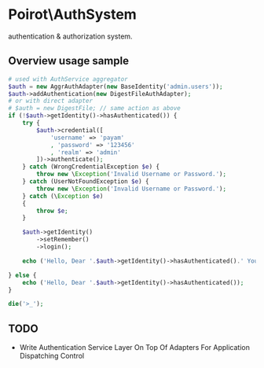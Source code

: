 # Poirot\AuthSystem

authentication & authorization system.

## Overview usage sample

```php
# used with AuthService aggregator
$auth = new AggrAuthAdapter(new BaseIdentity('admin.users'));
$auth->addAuthentication(new DigestFileAuthAdapter);
# or with direct adapter
# $auth = new DigestFile; // same action as above
if (!$auth->getIdentity()->hasAuthenticated()) {
    try {
        $auth->credential([
            'username' => 'payam'
            , 'password' => '123456'
            , 'realm' => 'admin'
        ])->authenticate();
    } catch (WrongCredentialException $e) {
        throw new \Exception('Invalid Username or Password.');
    } catch (UserNotFoundException $e) {
        throw new \Exception('Invalid Username or Password.');
    } catch (\Exception $e)
    {
        throw $e;
    }

    $auth->getIdentity()
        ->setRemember()
        ->login();

    echo ('Hello, Dear '.$auth->getIdentity()->hasAuthenticated().' You are authorized ...');

} else {
    echo ('Hello, Dear '.$auth->getIdentity()->hasAuthenticated());
}

die('>_');
```

## TODO

- Write Authentication Service Layer On Top Of Adapters For Application Dispatching Control 

